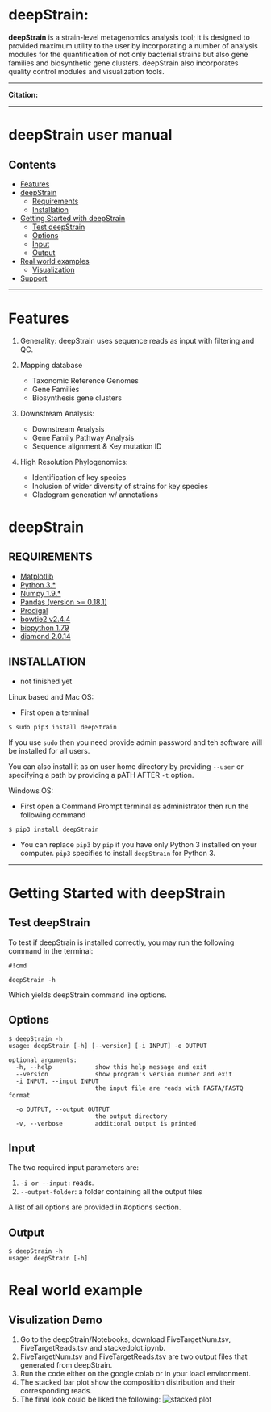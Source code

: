 # deepStrain: #

**deepStrain** is a strain-level metagenomics analysis tool; it is designed to provided maximum utility to the user by incorporating a number of analysis modules for the quantification of not only bacterial strains but also gene families and biosynthetic gene clusters. deepStrain also incorporates quality control modules and visualization tools.

---

**Citation:**

----
# deepStrain user manual

## Contents ##
* [Features](#features)
* [deepStrain](#deepStrain)
    * [Requirements](#requirements)
    * [Installation](#installation)
* [Getting Started with deepStrain](#getting-started-with-deepStrain)
    * [Test deepStrain](#test-deepStrain)
    * [Options](#options) 
    * [Input](#input)
    * [Output](#output)  
* [Real world examples](#real-world-examples)
    * [Visualization](#visulization-demo)
* [Support](#Support)
------------------------------------------------------------------------------------------------------------------------------
# Features #
1. Generality: deepStrain uses sequence reads as input with filtering and QC.

2. Mapping database
    * Taxonomic Reference Genomes
    * Gene Families
    * Biosynthesis gene clusters

3. Downstream Analysis:
    * Downstream Analysis
    * Gene Family Pathway Analysis
    * Sequence alignment & Key mutation ID

4. High Resolution Phylogenomics:
    * Identification of key species
    * Inclusion of wider diversity of strains for key species
    * Cladogram generation w/ annotations
    
# deepStrain #

## REQUIREMENTS ##
* [Matplotlib](http://matplotlib.org/)
* [Python 3.*](https://www.python.org/download/releases/)
* [Numpy 1.9.*](http://www.numpy.org/)
* [Pandas (version >= 0.18.1)](http://pandas.pydata.org/getpandas.html)
* [Prodigal](https://github.com/hyattpd/Prodigal)
* [bowtie2 v2.4.4](http://bowtie-bio.sourceforge.net/bowtie2/index.shtml)
* [biopython 1.79](https://biopython.org/)
* [diamond 2.0.14](https://github.com/bbuchfink/diamond)

## INSTALLATION ##
 - not finished yet

Linux based and Mac OS:
* First open a terminal 
```
$ sudo pip3 install deepStrain
```
If you use `sudo` then you need provide admin password and teh software will be installed for all users.

You can also install it as on user home directory by providing `--user` or specifying a path by providing a pATH AFTER `-t` option.

Windows OS:
* First open a Command Prompt terminal as administrator 
then run the following command 

```
$ pip3 install deepStrain
```

* You can replace `pip3` by `pip` if you have only Python 3 installed on your computer. `pip3` specifies to install `deepStrain` for Python 3. 

------------------------------------------------------------------------------------------------------------------------------

# Getting Started with deepStrain #

## Test deepStrain ##

To test if deepStrain is installed correctly, you may run the following command in the terminal:

```
#!cmd

deepStrain -h

```
Which yields deepStrain command line options.


## Options ##

```
$ deepStrain -h
usage: deepStrain [-h] [--version] [-i INPUT] -o OUTPUT 
 
optional arguments:
  -h, --help            show this help message and exit
  --version             show program's version number and exit
  -i INPUT, --input INPUT
                        the input file are reads with FASTA/FASTQ format
                         
  -o OUTPUT, --output OUTPUT
                        the output directory
  -v, --verbose         additional output is printed
```


## Input ##

The two required input parameters are:

1. ``-i or --input:`` reads.
2. ``--output-folder``: a folder containing all the output files

A list of all options are provided in #options section. 

## Output ##
```
$ deepStrain -h
usage: deepStrain [-h] 

```

# Real world example #
## Visulization Demo ##
1. Go to the deepStrain/Notebooks, download FiveTargetNum.tsv, FiveTargetReads.tsv and stackedplot.ipynb.
2. FiveTargetNum.tsv and FiveTargetReads.tsv are two output files that generated from deepStrain.
3. Run the code either on the google colab or in your loacl environment.
4. The stacked bar plot show the composition distribution and their corresponding reads.
5. The final look could be liked the following:
![stacked plot](https://github.com/omicsEye/deepStrain/blob/main/Notebooks/stackedplot.png)
